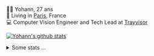 <p>
  👨🏻 <bold>Yohann</bold>, 27 ans<br/>
  💼 Living in <a href="https://www.google.com/maps?q=paris">Paris</a>, France<br/>
  💻 Computer Vision Engineer and Tech Lead at <a href="https://trayvisor.com/">Trayvisor</a><br/>
</p>

<a href="https://github.com/anuraghazra/github-readme-stats"><img align="center" src="https://github-readme-stats-go94hl40s-yohann84l.vercel.app//api?username=yohann84L&show_icons=true&include_all_commits=true" alt="Yohann's github stats" /> </a>


<details>
  <summary>Some stats ...</summary><br/>
  

<!--START_SECTION:waka-->
![Code Time](http://img.shields.io/badge/Code%20Time-347%20hrs%2051%20mins-blue)

![Profile Views](http://img.shields.io/badge/Profile%20Views-0-blue)

**🐱 My GitHub Data** 

> 🏆 1,660 Contributions in the Year 2022
 > 
> 📦 440.5 kB Used in GitHub's Storage 
 > 
> 🚫 Not Opted to Hire
 > 
> 📜 24 Public Repositories 
 > 
> 🔑 21 Private Repositories  
 > 
**I'm an Early 🐤** 

```text
🌞 Morning    298 commits    ████████░░░░░░░░░░░░░░░░░   33.86% 
🌆 Daytime    492 commits    ██████████████░░░░░░░░░░░   55.91% 
🌃 Evening    88 commits     ██░░░░░░░░░░░░░░░░░░░░░░░   10.0% 
🌙 Night      2 commits      ░░░░░░░░░░░░░░░░░░░░░░░░░   0.23%

```
📅 **I'm Most Productive on Tuesday** 

```text
Monday       113 commits    ███░░░░░░░░░░░░░░░░░░░░░░   12.84% 
Tuesday      203 commits    █████░░░░░░░░░░░░░░░░░░░░   23.07% 
Wednesday    196 commits    █████░░░░░░░░░░░░░░░░░░░░   22.27% 
Thursday     156 commits    ████░░░░░░░░░░░░░░░░░░░░░   17.73% 
Friday       198 commits    █████░░░░░░░░░░░░░░░░░░░░   22.5% 
Saturday     14 commits     ░░░░░░░░░░░░░░░░░░░░░░░░░   1.59% 
Sunday       0 commits      ░░░░░░░░░░░░░░░░░░░░░░░░░   0.0%

```


📊 **This Week I Spent My Time On** 

```text
⌚︎ Time Zone: Europe/Paris

💬 Programming Languages: 
JavaScript               21 hrs 38 mins      ████████████████████░░░░░   80.31% 
Python                   3 hrs 25 mins       ███░░░░░░░░░░░░░░░░░░░░░░   12.73% 
YAML                     1 hr 16 mins        █░░░░░░░░░░░░░░░░░░░░░░░░   4.75% 
TypeScript               23 mins             ░░░░░░░░░░░░░░░░░░░░░░░░░   1.45% 
HTTP Request             8 mins              ░░░░░░░░░░░░░░░░░░░░░░░░░   0.53%

🔥 Editors: 
WebStorm                 22 hrs 4 mins       ████████████████████░░░░░   81.88% 
PyCharm                  4 hrs 53 mins       ████░░░░░░░░░░░░░░░░░░░░░   18.12%

💻 Operating System: 
Mac                      26 hrs 57 mins      █████████████████████████   100.0%

```

**I Mostly Code in Python** 

```text
Python                   18 repos            ██████████████░░░░░░░░░░░   56.25% 
Java                     6 repos             ████░░░░░░░░░░░░░░░░░░░░░   18.75% 
JavaScript               2 repos             █░░░░░░░░░░░░░░░░░░░░░░░░   6.25% 
R                        2 repos             █░░░░░░░░░░░░░░░░░░░░░░░░   6.25% 
HTML                     1 repo              ░░░░░░░░░░░░░░░░░░░░░░░░░   3.12%

```



 Last Updated on 30/12/2022 01:38:38 UTC
<!--END_SECTION:waka-->
